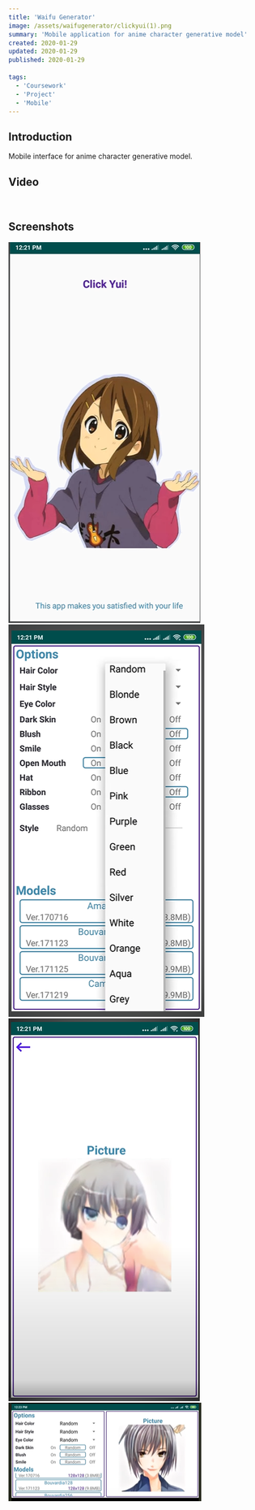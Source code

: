```yaml
---
title: 'Waifu Generator'
image: /assets/waifugenerator/clickyui(1).png 
summary: 'Mobile application for anime character generative model'
created: 2020-01-29
updated: 2020-01-29
published: 2020-01-29 

tags:
  - 'Coursework'
  - 'Project'
  - 'Mobile'
---
```



## Introduction
Mobile interface for anime character generative model.
## Video

<script>
  import { YouTube } from 'sveltekit-embed'
</script>

<YouTube youTubeId="kVc64dJNmWA" />

<br />

## Screenshots
![alt text](/assets/waifugenerator/clickyui(1).png "Click Yui")
![alt text](/assets/waifugenerator/clickyui(2).png "Click Yui")
![alt text](/assets/waifugenerator/clickyui(3).png "Click Yui")
![alt text](/assets/waifugenerator/clickyui(4).png "Click Yui")


